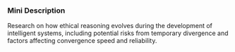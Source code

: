 ### Mini Description

Research on how ethical reasoning evolves during the development of intelligent systems, including potential risks from temporary divergence and factors affecting convergence speed and reliability.
